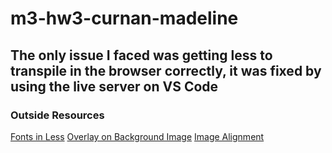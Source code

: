 # m3-hw3-curnan-madeline

## The only issue I faced was getting less to transpile in the browser correctly, it was fixed by using the live server on VS Code

### Outside Resources
[Fonts in Less](https://stackoverflow.com/questions/22877017/how-to-use-google-fonts-in-less-css)
[Overlay on Background Image](https://stackoverflow.com/questions/36679649/how-to-add-a-color-overlay-to-a-background-image/36679903)
[Image Alignment](https://www.w3schools.com/css/css_align.asp)
